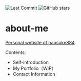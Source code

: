 ![Last Commit](https://img.shields.io/github/last-commit/naosuke884/about-me)
![GitHub stars](https://img.shields.io/github/stars/naosuke884/about-me?style=social)
# about-me
[Personal website of naosuke884](https://about-meme.vercel.app/about).

Contents:
- Self-introduction
- My Portfolio（WIP）
- Contact Information
